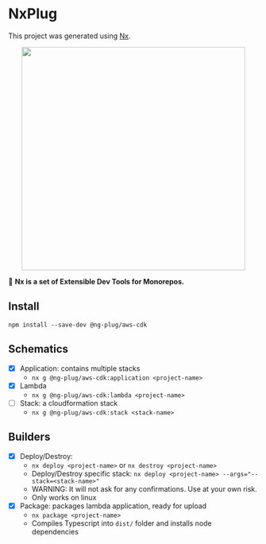 # NxPlug

This project was generated using [Nx](https://nx.dev).

<p align="center"><img src="https://raw.githubusercontent.com/nrwl/nx/master/images/nx-logo.png" width="450"></p>

🔎 **Nx is a set of Extensible Dev Tools for Monorepos.**

## Install

`npm install --save-dev @ng-plug/aws-cdk`

## Schematics

-   [x] Application: contains multiple stacks
    -   `nx g @ng-plug/aws-cdk:application <project-name>`
-   [x] Lambda
    -   `nx g @ng-plug/aws-cdk:lambda <project-name>`
-   [ ] Stack: a cloudformation stack
    -   `nx g @ng-plug/aws-cdk:stack <stack-name>`

## Builders

-   [x] Deploy/Destroy:
    -   `nx deploy <project-name>` or `nx destroy <project-name>`
    -   Deploy/Destroy specific stack: `nx deploy <project-name> --args="--stack=<stack-name>"`
    -   WARNING: It will not ask for any confirmations. Use at your own risk.
    -   Only works on linux
-   [x] Package: packages lambda application, ready for upload
    -   `nx package <project-name>`
    -   Compiles Typescript into `dist/` folder and installs node dependencies
